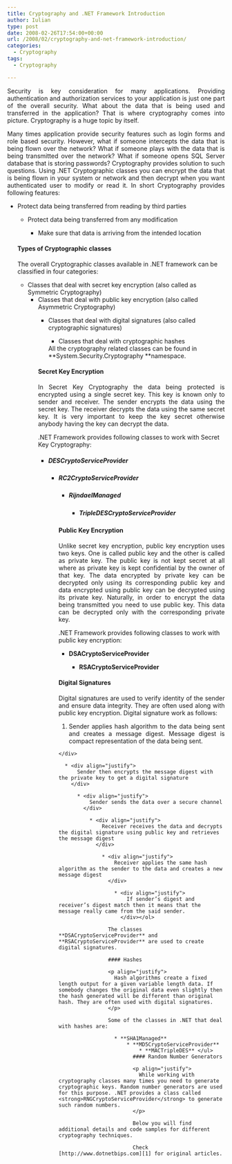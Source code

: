 ```yaml
---
title: Cryptography and .NET Framework Introduction
author: Iulian
type: post
date: 2008-02-26T17:54:00+00:00
url: /2008/02/cryptography-and-net-framework-introduction/
categories:
  - Cryptography
tags:
  - Cryptography

---
```

<p align="justify">
  Security is key consideration for many applications. Providing authentication and authorization services to your application is just one part of the overall security. What about the data that is being used and transferred in the application? That is where cryptography comes into picture. Cryptography is a huge topic by itself.
</p>

<p align="justify">
  Many times application provide security features such as login forms and role based security. However, what if someone intercepts the data that is being flown over the network? What if someone plays with the data that is being transmitted over the network? What if someone opens SQL Server database that is storing passwords? Cryptography provides solution to such questions. Using .NET Cryptographic classes you can encrypt the data that is being flown in your system or network and then decrypt when you want authenticated user to modify or read it. In short Cryptography provides following features:
</p>

  * Protect data being transferred from reading by third parties 
      * Protect data being transferred from any modification 
          * Make sure that data is arriving from the intended location </ul> 
        #### Types of Cryptographic classes
        
        The overall Cryptographic classes available in .NET framework can be classified in four categories:
        
          * Classes that deal with secret key encryption (also called as Symmetric Cryptography) 
              * Classes that deal with public key encryption (also called Asymmetric Cryptography) 
                  * Classes that deal with digital signatures (also called cryptographic signatures) 
                      * Classes that deal with cryptographic hashes </ul> 
                    All the cryptography related classes can be found in **System.Security.Cryptography **namespace.
                    
                    #### Secret Key Encryption
                    
                    <p align="justify">
                      In Secret Key Cryptography the data being protected is encrypted using a single secret key. This key is known only to sender and receiver. The sender encrypts the data using the secret key. The receiver decrypts the data using the same secret key. It is very important to keep the key secret otherwise anybody having the key can decrypt the data.
                    </p>
                    
                    .NET Framework provides following classes to work with Secret Key Cryptography:
                    
                      * ##### DESCryptoServiceProvider
                        
                          * ##### RC2CryptoServiceProvider
                            
                              * ##### RijndaelManaged
                                
                                  * ##### TripleDESCryptoServiceProvider</ul> 
                                
                                #### Public Key Encryption
                                
                                <p align="justify">
                                  Unlike secret key encryption, public key encryption uses two keys. One is called public key and the other is called as private key. The public key is not kept secret at all where as private key is kept confidential by the owner of that key. The data encrypted by private key can be decrypted only using its corresponding public key and data encrypted using public key can be decrypted using its private key. Naturally, in order to encrypt the data being transmitted you need to use public key. This data can be decrypted only with the corresponding private key.
                                </p>
                                
                                .NET Framework provides following classes to work with public key encryption:
                                
                                  * **DSACryptoServiceProvider** 
                                      * **RSACryptoServiceProvider** </ul> 
                                    #### Digital Signatures
                                    
                                    <p align="justify">
                                      Digital signatures are used to verify identity of the sender and ensure data integrity. They are often used along with public key encryption. Digital signature work as follows:
                                    </p>
                                    
                                      1. <div align="justify">
                                          Sender applies hash algorithm to the data being sent and creates a message digest. Message digest is compact representation of the data being sent.
                                        </div>
                                        
                                          * <div align="justify">
                                              Sender then encrypts the message digest with the private key to get a digital signature
                                            </div>
                                            
                                              * <div align="justify">
                                                  Sender sends the data over a secure channel
                                                </div>
                                                
                                                  * <div align="justify">
                                                      Receiver receives the data and decrypts the digital signature using public key and retrieves the message digest
                                                    </div>
                                                    
                                                      * <div align="justify">
                                                          Receiver applies the same hash algorithm as the sender to the data and creates a new message digest
                                                        </div>
                                                        
                                                          * <div align="justify">
                                                              If sender’s digest and receiver’s digest match then it means that the message really came from the said sender.
                                                            </div></ol> 
                                                        
                                                        The classes **DSACryptoServiceProvider** and **RSACryptoServiceProvider** are used to create digital signatures.
                                                        
                                                        #### Hashes
                                                        
                                                        <p align="justify">
                                                          Hash algorithms create a fixed length output for a given variable length data. If somebody changes the original data even slightly then the hash generated will be different than original hash. They are often used with digital signatures.
                                                        </p>
                                                        
                                                        Some of the classes in .NET that deal with hashes are:
                                                        
                                                          * **SHA1Managed** 
                                                              * **MD5CryptoServiceProvider** 
                                                                  * **MACTripleDES** </ul> 
                                                                #### Random Number Generators
                                                                
                                                                <p align="justify">
                                                                  While working with cryptography classes many times you need to generate cryptographic keys. Random number generators are used for this purpose. .NET provides a class called <strong>RNGCryptoServiceProvider</strong> to generate such random numbers.
                                                                </p>
                                                                
                                                                Below you will find additional details and code samples for different cryptography techniques.
                                                                
                                                                Check [http://www.dotnetbips.com][1] for original articles.

 [1]: http://www.dotnetbips.com/